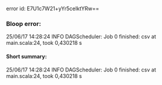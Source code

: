 error id: E7U1c7W21+yYr5ceIktYRw==
### Bloop error:

25/06/17 14:28:24 INFO DAGScheduler: Job 0 finished: csv at main.scala:24, took 0,430218 s
#### Short summary: 

25/06/17 14:28:24 INFO DAGScheduler: Job 0 finished: csv at main.scala:24, took 0,430218 s